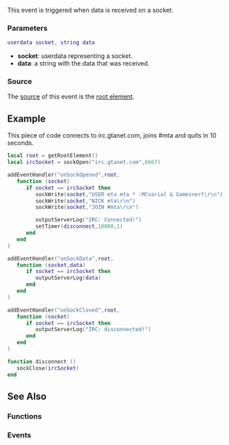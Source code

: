 <pageclass class="#AA7592" subcaption="Sockets Module"></pageclass>

This event is triggered when data is received on a socket.

### Parameters

``` lua
userdata socket, string data
```

-   **socket**: userdata representing a socket.
-   **data**: a string with the data that was received.

### Source

The [source](/event_system#Event_source.md "wikilink") of this event is the [root element](/root_element.md "wikilink").

Example
-------

This piece of code connects to irc.gtanet.com, joins \#mta and quits in 10 seconds.

``` lua
local root = getRootElement()
local ircSocket = sockOpen("irc.gtanet.com",6667)

addEventHandler("onSockOpened",root,
   function (socket)
      if socket == ircSocket then
         sockWrite(socket,"USER mta mta * :MCvarial & Gamesnert\r\n")
         sockWrite(socket,"NICK mta\r\n")
         sockWrite(socket,"JOIN #mta\r\n")

         outputServerLog("IRC: Connected!")
         setTimer(disconnect,10000,1)
      end
   end
)

addEventHandler("onSockData",root,
   function (socket,data)
      if socket == ircSocket then
         outputServerLog(data)
      end
   end
)

addEventHandler("onSockClosed",root,
   function (socket)
      if socket == ircSocket then
         outputServerLog("IRC: disconnected!")
      end
   end
)

function disconnect ()
   sockClose(ircSocket)
end
```

See Also
--------

### Functions

### Events
